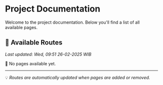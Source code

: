 # Project Documentation

Welcome to the project documentation. Below you'll find a list of all available pages.


## 📄 Available Routes

*Last updated: Wed, 09:51 26-02-2025 WIB*

🚧 No pages available yet.

---

💡 *Routes are automatically updated when pages are added or removed.*
